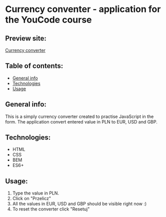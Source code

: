 # Currency conventer - application for the YouCode course

## Preview site:
[Currency converter](https://eliza-youcode.github.io/currency_conventer/)

## Table of contents:
- [General info](#info)
- [Technologies](#technologies)
- [Usage](#usage)

## General info:
This is a simply currency converter created to practise JavaScript in the form. The application convert entered value in PLN to EUR, USD and GBP.

## Technologies:
- HTML
- CSS
- BEM
- ES6+

## Usage:
1. Type the value in PLN.
2. Click on "Przelicz" 
3. All the values in EUR, USD and GBP should be visible right now :)
4. To reset the converter click "Resetuj"



